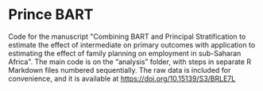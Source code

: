 # Prince BART
Code for the manuscript "Combining BART and Principal Stratification to estimate the effect of intermediate on primary outcomes with application to estimating the effect of family planning on employment in sub-Saharan Africa". The main code is on the “analysis” folder, with steps in separate R Markdown files numbered sequentially.
The raw data is included for convenience, and it is available at https://doi.org/10.15139/S3/BRLE7L 
